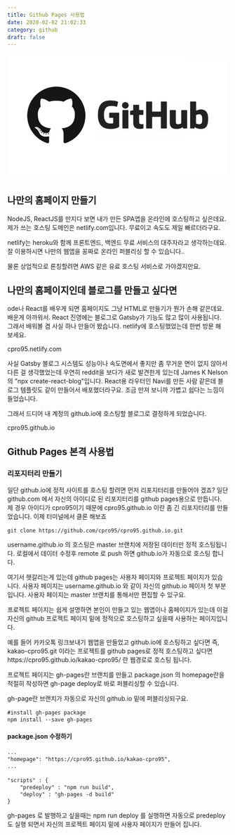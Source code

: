 ```yaml
---
title: Github Pages 사용법
date: 2020-02-02 21:02:33
category: github
draft: false
---
```


![github](./github_image.jpg)

## 나만의 홈페이지 만들기

NodeJS, ReactJS를 만지다 보면 내가 만든 SPA앱을 온라인에 호스팅하고 싶은데요. 제가 쓰는 호스팅 도메인은 netlify.com입니다. 무료이고 속도도 제일 빠르더라구요.

netlify는 heroku와 함께 프론트엔드, 백엔드 무료 서비스의 대주자라고 생각하는데요. 잘 이용하시면 나만의 웹앱을 꽁짜로 온라인 퍼블리싱 할 수 있습니다..

물론 상업적으로 론칭할려면 AWS 같은 유료 호스팅 서비스로 가야겠지만요.

## 나만의 홈페이지인데 블로그를 만들고 싶다면

ode나 React를 배우게 되면 홈페이지도 그냥 HTML로 만들기가 뭔가 손해 같은데요. 배운게 아까워서. React 진영에는 블로그로 Gatsby가 기능도 많고 많이 사용됩니다. 그래서 배워볼 겸 사실 하나 만들어 봤습니다. netlify에 호스팅했었는데 한번 방문 해 보세요.

cpro95.netlify.com

사실 Gatsby 블로그 시스템도 성능이나 속도면에서 좋지만 좀 무거운 면이 없지 않아서 다른 걸 생각했었는데 우연히 reddit을 보다가 새로 발견한게 있는데 James K Nelson의 "npx create-react-blog"입니다. React용 라우터인 Navi를 만든 사람 같은데 블로그 템플릿도 같이 만들어서 배포했더라구요. 조금 만져 보니까 가볍고 쉽다는 느낌이 들었습니다.

그래서 드디어 내 계정의 github.io에 호스팅할 블로그로 결정하게 되었습니다.

cpro95.github.io

## Github Pages 본격 사용법

### 리포지터리 만들기

일단 github.io에 정적 사이트를 호스팅 할려면 먼저 리포지터리를 만들어야 겠죠? 일단 github.com 에서 자신의 아이디로 된 리포지터리를 github pages용으로 만듭니다. 제 경우 아이디가 cpro95이기 때문에 cpro95.github.io 이란 좀 긴 리포지터리를 만들었습니다. 이제 터미널에서 클론 해보죠

```
git clone https://github.com/cpro95/cpro95.github.io.git
```

username.github.io 의 호스팅은 master 브랜치에 저장된 데이터만 정적 호스팅됩니다. 로컬에서 데이터 수정후 remote 로 push 하면 github.io가 자동으로 호스팅 합니다.

여기서 헷갈리는게 있는데 github pages는 사용자 페이지와 프로젝트 페이지가 있습니다. 사용자 페이지는 username.github.io 와 같이 자신의 github.io 페이저 첫 부분입니다. 사용자 페이지는 master 브랜치를 통해서만 편집할 수 있구요.

프로젝트 페이지는 쉽게 설명하면 본인이 만들고 있는 웹앱이나 홈페이지가 있는데 이걸 자신의 github 프로젝트 페이지 밑에 정적으로 호스팅하고 싶을때 사용하는 페이지입니다.

예를 들어 카카오톡 링크보내기 웹앱을 만들었고 github.io에 호스팅하고 싶다면 즉, kakao-cpro95.git 이라는 프로젝트를 github pages로 정적 호스팅하고 싶다면https://cpro95.github.io/kakao-cpro95/ 란 웹경로로 호스팅 됩니다.

프로젝트 페이지는 gh-pages란 브랜치를 만들고 package.json 의 homepage란을 적절히 작성하면 gh-page deploy로 바로 퍼블리싱할 수 있습니다.

gh-page란 브랜치가 자동으로 자신의 github.io 밑에 퍼블리싱되구요.

```
#install gh-pages package
npm install --save gh-pages
```

#### package.json 수정하기

```
...
"homepage": "https://cpro95.github.io/kakao-cpro95",
...
﻿
"scripts" : {
    "predeploy" : "npm run build",
    "deploy" : "gh-pages -d build"
}
```

gh-pages 로 발행하고 싶을때는 npm run deploy 를 실행하면 자동으로 predeploy도 실행 되면서 자신의 프로젝트 페이지 밑에 사용자 페이지가 만들어 집니다.
